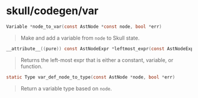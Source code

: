 # skull/codegen/var

```c
Variable *node_to_var(const AstNode *const node, bool *err)
```

> Make and add a variable from `node` to Skull state.

```c
__attribute__((pure)) const AstNodeExpr *leftmost_expr(const AstNodeExpr *expr)
```

> Returns the left-most expr that is either a constant, variable, or function.

```c
static Type var_def_node_to_type(const AstNode *node, bool *err)
```

> Return a variable type based on `node`.

